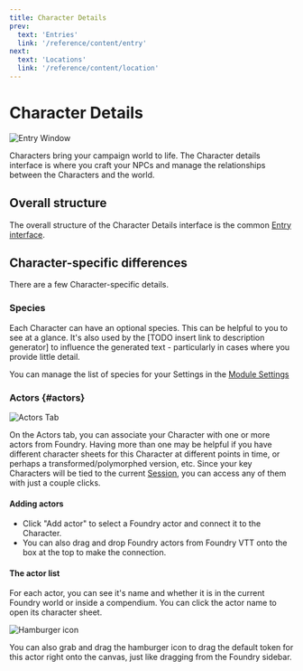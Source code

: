 ```yaml
---
title: Character Details
prev: 
  text: 'Entries'
  link: '/reference/content/entry'
next: 
  text: 'Locations'
  link: '/reference/content/location'
---
```

# Character Details
![Entry Window](/assets/images/character-content.webp)

Characters bring your campaign world to life. The Character details  interface is where you craft your NPCs and manage the relationships between the Characters and the world.

## Overall structure
The overall structure of the Character Details interface is the common [Entry interface](../entry).

## Character-specific differences
There are a few Character-specific details.

### Species
Each Character can have an optional species.  This can be helpful to you to see at a glance.  It's also used by the [TODO insert link to description generator] to influence the generated text - particularly in cases where you provide little detail.

You can manage the list of species for your Settings in the [Module Settings](/reference/configuration#species)

### Actors {#actors}
![Actors Tab](/assets/images/actors-tab.webp)

On the Actors tab, you can associate your Character with one or more actors from Foundry.  Having more than one may be helpful if you have different character sheets for this Character at different points in time, or perhaps a transformed/polymorphed version, etc.  Since your key Characters will be tied to the current [Session](/reference/content/session), you can access any of them with just a couple clicks.

#### Adding actors
- Click "Add actor" to select a Foundry actor and connect it to the Character.
- You can also drag and drop Foundry actors from Foundry VTT onto the box at the top to make the connection.  

#### The actor list
For each actor, you can see it's name and whether it is in the current Foundry world or inside a compendium.  You can click the actor name to open its character sheet.  

![Hamburger icon](/assets/images/hamburger.webp)

You can also grab and drag the hamburger icon to drag the default token for this actor right onto the canvas, just like dragging from the Foundry sidebar.
